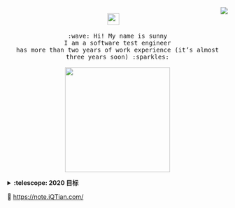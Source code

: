<img align="right" src="https://github-readme-stats.vercel.app/api?username=weqtian&show_icons=true&icon_color=805AD5&text_color=718096&bg_color=ffffff&hide_title=true" />

<p align="center">
  <img src="https://user-images.githubusercontent.com/5679180/79618120-0daffb80-80be-11ea-819e-d2b0fa904d07.gif" width="27px">
  <br><br>
  <samp>
    :wave: Hi! My name is sunny
    <br>I am a software test engineer
    <br>has more than two years of work experience (it’s almost three years soon) :sparkles:<br><br>
    <img src="https://i.imgur.com/kdKhgx6.gif" width="240px" align="center">
  </samp>
</p>

<details>
  <summary><b>:telescope: 2020 目标</b></summary>
  今年想自学java开发<br>并利用所学的技术开发一个网站/应用，加油！！！
</details>



🔗 https://note.iQTian.com/
